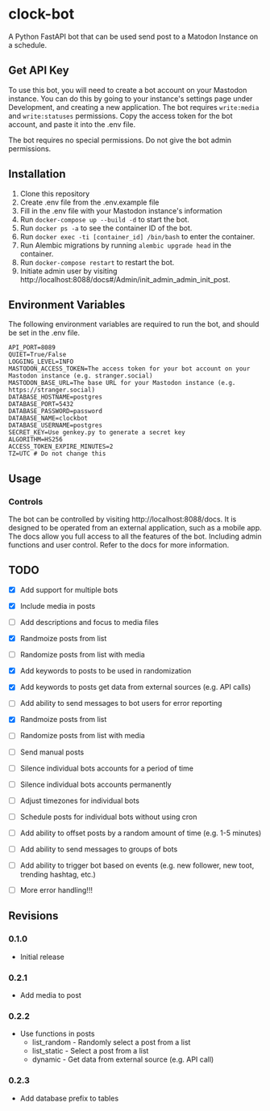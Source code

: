 # clock-bot

A Python FastAPI bot that can be used send post to a Matodon Instance on a schedule.

## Get API Key

To use this bot, you will need to create a bot account on your Mastodon instance. You can do this by going to your instance's settings page under Development, and creating a new application. The bot requires  `write:media` and `write:statuses` permissions. Copy the access token for the bot account, and paste it into the .env file.

The bot requires no special permissions.  Do not give the bot admin permissions.

## Installation

1. Clone this repository
2. Create .env file from the .env.example file
3. Fill in the .env file with your Mastodon instance's information
4. Run `docker-compose up --build -d` to start the bot.
5. Run `docker ps -a` to see the container ID of the bot.
6. Run `docker exec -ti [container_id] /bin/bash` to enter the container.
7. Run Alembic migrations by running `alembic upgrade head` in the container.
8. Run `docker-compose restart` to restart the bot.
9. Initiate admin user by visiting http://localhost:8088/docs#/Admin/init_admin_admin_init_post. 


## Environment Variables

The following environment variables are required to run the bot, and should be set in the .env file.

```
API_PORT=8089
QUIET=True/False
LOGGING_LEVEL=INFO
MASTODON_ACCESS_TOKEN=The access token for your bot account on your Mastodon instance (e.g. stranger.social)
MASTODON_BASE_URL=The base URL for your Mastodon instance (e.g. https://stranger.social)
DATABASE_HOSTNAME=postgres
DATABASE_PORT=5432
DATABASE_PASSWORD=password
DATABASE_NAME=clockbot
DATABASE_USERNAME=postgres
SECRET_KEY=Use genkey.py to generate a secret key
ALGORITHM=HS256
ACCESS_TOKEN_EXPIRE_MINUTES=2
TZ=UTC # Do not change this
```

## Usage

### Controls

The bot can be controlled by visiting http://localhost:8088/docs.  It is designed to be operated from an external application, such as a mobile app.  The docs allow you full access to all the features of the bot. Including admin functions and user control. Refer to the docs for more information.

## TODO

- [X] Add support for multiple bots
- [X] Include media in posts
- [ ] Add descriptions and focus to media files
- [X] Randmoize posts from list
- [ ] Randomize posts from list with media
- [X] Add keywords to posts to be used in randomization
- [X] Add keywords to posts get data from external sources (e.g. API calls)
- [ ] Add ability to send messages to bot users for error reporting
- [X] Randmoize posts from list
- [ ] Randomize posts from list with media
- [ ] Send manual posts
- [ ] Silence individual bots accounts for a period of time
- [ ] Silence individual bots accounts permanently
- [ ] Adjust timezones for individual bots
- [ ] Schedule posts for individual bots without using cron
- [ ] Add ability to offset posts by a random amount of time (e.g. 1-5 minutes)
- [ ] Add ability to send messages to groups of bots
- [ ] Add ability to trigger bot based on events (e.g. new follower, new toot, trending hashtag, etc.)
- [ ] More error handling!!!


## Revisions

### 0.1.0

- Initial release

### 0.2.1

- Add media to post

### 0.2.2

- Use functions in posts
  - list_random - Randomly select a post from a list
  - list_static - Select a post from a list
  - dynamic - Get data from external source (e.g. API call)

### 0.2.3

- Add database prefix to tables
